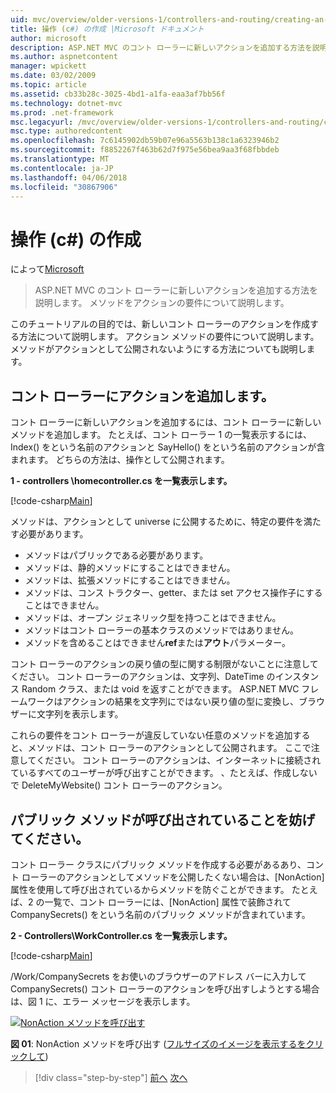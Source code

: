 ```yaml
---
uid: mvc/overview/older-versions-1/controllers-and-routing/creating-an-action-cs
title: 操作 (c#) の作成 |Microsoft ドキュメント
author: microsoft
description: ASP.NET MVC のコント ローラーに新しいアクションを追加する方法を説明します。 メソッドをアクションの要件について説明します。
ms.author: aspnetcontent
manager: wpickett
ms.date: 03/02/2009
ms.topic: article
ms.assetid: cb33b28c-3025-4bd1-a1fa-eaa3af7bb56f
ms.technology: dotnet-mvc
ms.prod: .net-framework
msc.legacyurl: /mvc/overview/older-versions-1/controllers-and-routing/creating-an-action-cs
msc.type: authoredcontent
ms.openlocfilehash: 7c6145902db59b07e96a5563b138c1a6323946b2
ms.sourcegitcommit: f8852267f463b62d7f975e56bea9aa3f68fbbdeb
ms.translationtype: MT
ms.contentlocale: ja-JP
ms.lasthandoff: 04/06/2018
ms.locfileid: "30867906"
---
```

<a name="creating-an-action-c"></a>操作 (c#) の作成
====================
によって[Microsoft](https://github.com/microsoft)

> ASP.NET MVC のコント ローラーに新しいアクションを追加する方法を説明します。 メソッドをアクションの要件について説明します。


このチュートリアルの目的では、新しいコント ローラーのアクションを作成する方法について説明します。 アクション メソッドの要件について説明します。 メソッドがアクションとして公開されないようにする方法についても説明します。

## <a name="adding-an-action-to-a-controller"></a>コント ローラーにアクションを追加します。

コント ローラーに新しいアクションを追加するには、コント ローラーに新しいメソッドを追加します。 たとえば、コント ローラー 1 の一覧表示するには、Index() をという名前のアクションと SayHello() をという名前のアクションが含まれます。 どちらの方法は、操作として公開されます。

**1 - controllers \homecontroller.cs を一覧表示します。**

[!code-csharp[Main](creating-an-action-cs/samples/sample1.cs)]

メソッドは、アクションとして universe に公開するために、特定の要件を満たす必要があります。

- メソッドはパブリックである必要があります。
- メソッドは、静的メソッドにすることはできません。
- メソッドは、拡張メソッドにすることはできません。
- メソッドは、コンス トラクター、getter、または set アクセス操作子にすることはできません。
- メソッドは、オープン ジェネリック型を持つことはできません。
- メソッドはコント ローラーの基本クラスのメソッドではありません。
- メソッドを含めることはできません**ref**または**アウト**パラメーター。

コント ローラーのアクションの戻り値の型に関する制限がないことに注意してください。 コント ローラーのアクションは、文字列、DateTime のインスタンス Random クラス、または void を返すことができます。 ASP.NET MVC フレームワークはアクションの結果を文字列にではない戻り値の型に変換し、ブラウザーに文字列を表示します。

これらの要件をコント ローラーが違反していない任意のメソッドを追加すると、メソッドは、コント ローラーのアクションとして公開されます。 ここで注意してください。 コント ローラーのアクションは、インターネットに接続されているすべてのユーザーが呼び出すことができます。 、たとえば、作成しないで DeleteMyWebsite() コント ローラーのアクション。

## <a name="preventing-a-public-method-from-being-invoked"></a>パブリック メソッドが呼び出されていることを妨げてください。

コント ローラー クラスにパブリック メソッドを作成する必要があるあり、コント ローラーのアクションとしてメソッドを公開したくない場合は、[NonAction] 属性を使用して呼び出されているからメソッドを防ぐことができます。 たとえば、2 の一覧で、コント ローラーには、[NonAction] 属性で装飾されて CompanySecrets() をという名前のパブリック メソッドが含まれています。

**2 - Controllers\WorkController.cs を一覧表示します。**

[!code-csharp[Main](creating-an-action-cs/samples/sample2.cs)]

/Work/CompanySecrets をお使いのブラウザーのアドレス バーに入力して CompanySecrets() コント ローラーのアクションを呼び出すしようとする場合は、図 1 に、エラー メッセージを表示します。


[![NonAction メソッドを呼び出す](creating-an-action-cs/_static/image1.jpg)](creating-an-action-cs/_static/image1.png)

**図 01**: NonAction メソッドを呼び出す ([フルサイズのイメージを表示するをクリックして](creating-an-action-cs/_static/image2.png))

> [!div class="step-by-step"]
> [前へ](creating-a-controller-cs.md)
> [次へ](asp-net-mvc-routing-overview-vb.md)

